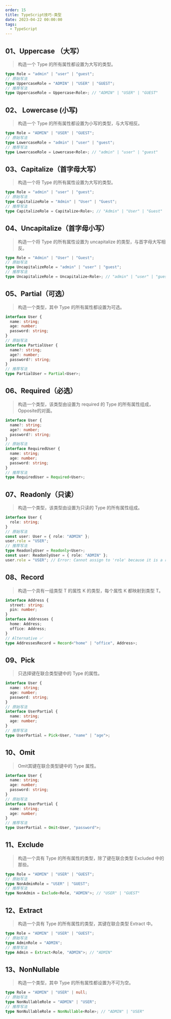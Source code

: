 ```yaml
---
order: 15
title: TypeScript技巧-类型
date: 2023-04-22 00:00:00
tags: 
  - TypeScript
---
```


## 01、Uppercase （大写）

> 构造一个 Type 的所有属性都设置为大写的类型。

```TypeScript
type Role = "admin" | "user" | "guest";
// 原始写法 
type UppercaseRole = "ADMIN" | "USER" | "GUEST";
// 推荐写法 
type UppercaseRole = Uppercase<Role>; // "ADMIN" | "USER" | "GUEST"
```

## 02、 Lowercase (小写)

> 构造一个 Type 的所有属性都设置为小写的类型，与大写相反。

```TypeScript
type Role = "ADMIN" | "USER" | "GUEST";
// 原始写法
type LowercaseRole = "admin" | "user" | "guest";
// 推荐写法
type LowercaseRole = Lowercase<Role>; // "admin" | "user" | "guest"
```

## 03、Capitalize（首字母大写）

> 构造一个将 Type 的所有属性设置为大写的类型。

```TypeScript
type Role = "admin" | "user" | "guest";
// 原始写法
type CapitalizeRole = "Admin" | "User" | "Guest";
// 推荐写法
type CapitalizeRole = Capitalize<Role>; // "Admin" | "User" | "Guest"
```

## 04、Uncapitalize（首字母小写）

>构造一个将 Type 的所有属性设置为 uncapitalize 的类型，与首字母大写相反。

```TypeScript
type Role = "Admin" | "User" | "Guest";
// 原始写法
type UncapitalizeRole = "admin" | "user" | "guest";
// 推荐写法
type UncapitalizeRole = Uncapitalize<Role>; // "admin" | "user" | "guest"
```

## 05、Partial（可选）

> 构造一个类型，其中 Type 的所有属性都设置为可选。

```TypeScript
interface User {
  name: string;
  age: number;
  password: string;
}
// 原始写法
interface PartialUser {
  name?: string;
  age?: number;
  password?: string;
}
// 推荐写法
type PartialUser = Partial<User>;
```

## 06、Required（必选）

> 构造一个类型，该类型由设置为 required 的 Type 的所有属性组成，Opposite的对面。

```TypeScript
interface User {
  name?: string;
  age?: number;
  password?: string;
}
// 原始写法
interface RequiredUser {
  name: string;
  age: number;
  password: string;
}
// 推荐写法
type RequiredUser = Required<User>;
```

## 07、Readonly（只读）

>构造一个类型，该类型由设置为只读的 Type 的所有属性组成。

```TypeScript
interface User {
  role: string;
}
// 原始写法
const user: User = { role: "ADMIN" };
user.role = "USER";
// 推荐写法
type ReadonlyUser = Readonly<User>;
const user: ReadonlyUser = { role: "ADMIN" };
user.role = "USER"; // Error: Cannot assign to 'role' because it is a read-only property.
```

## 08、Record

> 构造一个具有一组类型 T 的属性 K 的类型，每个属性 K 都映射到类型 T。

```TypeScript
interface Address {
  street: string;
  pin: number;
}
interface Addresses {
  home: Address;
  office: Address;
}
// Alternative ✅
type AddressesRecord = Record<"home" | "office", Address>;
```

## 09、Pick

> 只选择键在联合类型键中的 Type 的属性。

```TypeScript
interface User {
  name: string;
  age: number;
  password: string;
}
// 原始写法
interface UserPartial {
  name: string;
  age: number;
}
// 推荐写法
type UserPartial = Pick<User, "name" | "age">;
```

## 10、Omit

> Omit其键在联合类型键中的 Type 属性。

```TypeScript
interface User {
  name: string;
  age: number;
  password: string;
}
// 原始写法
interface UserPartial {
  name: string;
  age: number;
}
// 推荐写法
type UserPartial = Omit<User, "password">;
```

## 11、Exclude

> 构造一个具有 Type 的所有属性的类型，除了键在联合类型 Excluded 中的那些。

```TypeScript
type Role = "ADMIN" | "USER" | "GUEST";
// 原始写法
type NonAdminRole = "USER" | "GUEST";
// 推荐写法
type NonAdmin = Exclude<Role, "ADMIN">; // "USER" | "GUEST"
```

## 12、Extract

> 构造一个具有 Type 的所有属性的类型，其键在联合类型 Extract 中。

```TypeScript
type Role = "ADMIN" | "USER" | "GUEST";
// 原始写法
type AdminRole = "ADMIN";
// 推荐写法
type Admin = Extract<Role, "ADMIN">; // "ADMIN"
```

## 13、NonNullable

> 构造一个类型，其中 Type 的所有属性都设置为不可为空。

```TypeScript
type Role = "ADMIN" | "USER" | null;
// 原始写法
type NonNullableRole = "ADMIN" | "USER";
// 推荐写法
type NonNullableRole = NonNullable<Role>; // "ADMIN" | "USER"
```
